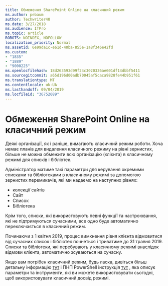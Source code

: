 ```yaml
---
title: Обмеження SharePoint Online на класичний режим
ms.author: pebaum
author: Techwriter40
ms.date: 3/27/2018
ms.audience: ITPro
ms.topic: article
ROBOTS: NOINDEX, NOFOLLOW
localization_priority: Normal
ms.assetid: 6e99da1c-e61d-40ba-855e-1a8f346e42fd
ms.custom:
- "1835"
- "1889"
- "9000225"
ms.openlocfilehash: 18d263593d99f24c3020336ae601df14dbbf5411
ms.sourcegitcommit: a65d196d00adb70045af5caca9828fe44b951f61
ms.translationtype: MT
ms.contentlocale: uk-UA
ms.lasthandoff: 09/04/2019
ms.locfileid: "36752089"
---
```

# <a name="restrict-sharepoint-online-to-classic-mode"></a>Обмеження SharePoint Online на класичний режим

Деякі організації, як і раніше, вимагають класичний режим роботи. Хоча немає планів для видалення класичного режиму на рівні зернистих, більше не можна обмежити всю організацію (клієнта) в класичному режимі для списків і бібліотек.

Адміністратор матиме такі параметри для керування окремими списками та бібліотеками в класичному режимі за допомогою зернистих перемикачів, які ми надаємо на наступних рівнях:

- колекції сайтів
- Сайт
- Список
- Бібліотека

Крім того, списки, які використовують певні функції та настроювання, які не підтримуються сучасними, все одно буде автоматично переключається в класичний режим.

Починаючи з 1 квітня 2019, процес вимкнення рівня клієнта відмовитися від сучасних список і бібліотек почнеться і триватиме до 31 травня 2019.  Списки та бібліотеки, які перебувають у класичному режимі внаслідок відмови клієнта, автоматично зсуваються на сучасну.

Якщо вам потрібен класичний режим, будь ласка, дивіться більш детальну інформацію [тут](https://techcommunity.microsoft.com/t5/Microsoft-SharePoint-Blog/Delivering-SharePoint-modern-experiences/ba-p/315023) і ПНП PowerShell інструкція [тут](https://docs.microsoft.com/sharepoint/dev/transform/modernize-userinterface-lists-and-libraries-optout) , яка описує параметри та інструменти, які ви можете використовувати сьогодні, щоб використовувати класичний досвід режимі.
